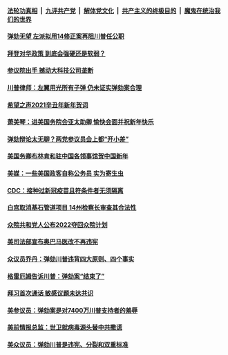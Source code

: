 

####  [法轮功真相](../../../../basic/blob/master/README.md?t=02122331) &nbsp;|&nbsp; [九评共产党](../../../../9ping.md/blob/master/README.md?t=02122331) &nbsp;|&nbsp; [解体党文化](../../../../jtdwh.md/blob/master/README.md?t=02122331)  &nbsp;|&nbsp; [共产主义的终极目的](../../../../gczydzjmd.md/blob/master/README.md?t=02122331) &nbsp;|&nbsp; [魔鬼在统治我们的世界](../../../../mgztzwmdsj.md/blob/master/README.md?t=02122331) 

#### [弹劾无望 左派拟用14修正案再阻川普任公职](../pages/soh6/473693.md?t=02122331) 
#### [拜登对华政策 到底会强硬还是软弱？](../pages/soh6/473717.md?t=02122331) 
#### [参议院出手 撼动大科技公司垄断](../pages/soh6/473708.md?t=02122331) 
#### [川普律师：左翼用光所有子弹 仍未证实弹劾案合理](../pages/soh6/473642.md?t=02122331) 
#### [希望之声2021辛丑年新年贺词](../pages/soh6/473636.md?t=02122331) 
#### [萧美琴：进美国务院会亚太助卿 愉快会面并祝新年快乐](../pages/soh6/473585.md?t=02122331) 
#### [弹劾辩论太无聊？两党参议员会上都“开小差”](../pages/soh6/473579.md?t=02122331) 
#### [美国务卿布林肯和驻中国各领事馆贺中国新年](../pages/soh6/473576.md?t=02122331) 
#### [美媒：一些美国政客自称公务员 实为寄生虫](../pages/soh6/473570.md?t=02122331) 
#### [CDC：接种过新冠疫苗且符条件者无须隔离](../pages/soh6/473525.md?t=02122331) 
#### [白宫取消基石管道项目 14州检察长审查其合法性](../pages/soh6/473558.md?t=02122331) 
#### [众院共和党人公布2022夺回众院计划](../pages/soh6/473531.md?t=02122331) 
#### [美司法部宣布奥巴马医改不再违宪 ](../pages/soh6/473546.md?t=02122331) 
#### [众议员乔丹：弹劾川普违背四大原则、四个事实](../pages/soh6/473522.md?t=02122331) 
#### [格雷厄姆告诉川普：弹劾案“结束了”](../pages/soh6/473516.md?t=02122331) 
#### [拜习首次通话 敏感议题未达共识](../pages/soh6/473483.md?t=02122331) 
#### [美参议员：弹劾案是对7400万川普支持者的羞辱](../pages/soh6/473351.md?t=02122331) 
#### [美前情报总监：世卫就病毒源头替中共撒谎](../pages/soh6/473339.md?t=02122331) 
#### [美众议员：弹劾川普是违宪、分裂和双重标准](../pages/soh6/473465.md?t=02122331) 
